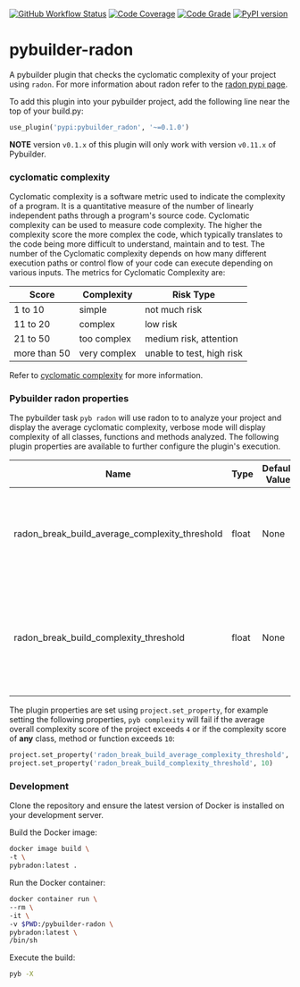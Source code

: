 [![GitHub Workflow Status](https://github.com/soda480/pybuilder-radon/workflows/build/badge.svg)](https://github.com/soda480/pybuilder-radon/actions)
[![Code Coverage](https://codecov.io/gh/soda480/pybuilder-radon/branch/main/graph/badge.svg)](https://codecov.io/gh/soda480/pybuilder-radon)
[![Code Grade](https://www.code-inspector.com/project/19887/status/svg)](https://frontend.code-inspector.com/project/19887/dashboard)
[![PyPI version](https://badge.fury.io/py/pybuilder-radon.svg)](https://badge.fury.io/py/pybuilder-radon)

# pybuilder-radon #

A pybuilder plugin that checks the cyclomatic complexity of your project using `radon`. For more information about radon refer to the [radon pypi page](https://pypi.org/project/radon/).

To add this plugin into your pybuilder project, add the following line near the top of your build.py:
```python
use_plugin('pypi:pybuilder_radon', '~=0.1.0')
```

**NOTE** version `v0.1.x` of this plugin will only work with version `v0.11.x` of Pybuilder.

### cyclomatic complexity ###

Cyclomatic complexity is a software metric used to indicate the complexity of a program. It is a quantitative measure of the number of linearly independent paths through a program's source code. Cyclomatic complexity can be used to measure code complexity. The higher the complexity score the more complex the code, which typically translates to the code being more difficult to understand, maintain and to test. The number of the Cyclomatic complexity depends on how many different execution paths or control flow of your code can execute depending on various inputs. The metrics for Cyclomatic Complexity are:

Score | Complexity | Risk Type
-- | -- | --
1 to 10 | simple | not much risk
11 to 20 | complex | low risk
21 to 50 | too complex | medium risk, attention
more than 50 | very complex | unable to test, high risk

Refer to [cyclomatic complexity](https://www.c-sharpcorner.com/article/code-metrics-cyclomatic-complexity/) for more information.

### Pybuilder radon properties ###

The pybuilder task `pyb radon` will use radon to to analyze your project and display the average cyclomatic complexity, verbose mode will display complexity of all classes, functions and methods analyzed. The following plugin properties are available to further configure the plugin's execution.

Name | Type | Default Value | Description
-- | -- | -- | --
radon_break_build_average_complexity_threshold | float | None | Fail build if overall average complexity is greater than the specified threshold
radon_break_build_complexity_threshold | float | None | Fail build if complexity of any class, function or method exceeds the specified threshold

The plugin properties are set using `project.set_property`, for example setting the following properties, `pyb complexity` will fail if the average overall complexity score of the project exceeds `4` or if the complexity score of **any** class, method or function exceeds `10`:

```Python
project.set_property('radon_break_build_average_complexity_threshold', 4)
project.set_property('radon_break_build_complexity_threshold', 10)
```

### Development ###

Clone the repository and ensure the latest version of Docker is installed on your development server.

Build the Docker image:
```sh
docker image build \
-t \
pybradon:latest .
```

Run the Docker container:
```sh
docker container run \
--rm \
-it \
-v $PWD:/pybuilder-radon \
pybradon:latest \
/bin/sh
```

Execute the build:
```sh
pyb -X
```